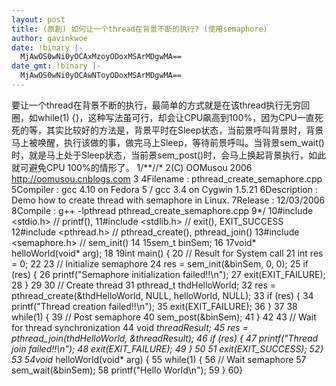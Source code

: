 ```yaml
---
layout: post
title: (原創) 如何让一个thread在背景不断的执行? (使用semaphore)
author: gavinkwoe
date: !binary |-
  MjAwOS0wNi0yOCAxMzoyODoxMSArMDgwMA==
date_gmt: !binary |-
  MjAwOS0wNi0yOCAwNToyODoxMSArMDgwMA==
---
```

要让一个thread在背景不断的执行，最简单的方式就是在该thread执行无穷回圈，如while(1) {}，这种写法虽可行，却会让CPU飙高到100%，因为CPU一直死死的等，其实比较好的方法是，背景平时在Sleep状态，当前景呼叫背景时，背景马上被唤醒，执行该做的事，做完马上Sleep，等待前景呼叫。当背景sem_wait()时，就是马上处于Sleep状态，当前景sem_post()时，会马上换起背景执行，如此就可避免CPU 100%的情形了。
 1/**//*
 2(C) OOMusou 2006 <a href="http://oomusou.cnblogs.com/">http://oomusou.cnblogs.com</a>
 3
 4Filename    : pthread_create_semaphore.cpp
 5Compiler    : gcc 4.10 on Fedora 5 / gcc 3.4 on Cygwin 1.5.21
 6Description : Demo how to create thread with semaphore in Linux.
 7Release     : 12/03/2006
 8Compile     : g++ -lpthread pthread_create_semaphore.cpp
 9*/
10#include <stdio.h>     // printf(),
11#include <stdlib.h>    // exit(), EXIT_SUCCESS
12#include
<pthread.h>   // pthread_create(), pthread_join()
13#include <semaphore.h> // sem_init()
14
15sem_t binSem;
16
17void* helloWorld(void* arg);
18
19int main() {
20  // Result for System call
21  int res = 0;
22
23  // Initialize semaphore
24  res = sem_init(&binSem, 0, 0);
25  if (res) {
26    printf("Semaphore initialization failed!!\n");
27    exit(EXIT_FAILURE);
28  }
29
30  // Create thread
31  pthread_t thdHelloWorld; 
32  res = pthread_create(&thdHelloWorld, NULL, helloWorld, NULL);
33  if (res) {
34    printf("Thread creation failed!!\n");
35    exit(EXIT_FAILURE);
36  }
37
38  while(1) {
39    // Post semaphore
40    sem_post(&binSem);
41  }
42
43  // Wait for thread synchronization
44  void *threadResult;
45  res = pthread_join(thdHelloWorld, &threadResult);
46  if (res) {
47    printf("Thread join failed!!\n");
48    exit(EXIT_FAILURE);
49  }
50
51  exit(EXIT_SUCCESS);
52}
53
54void* helloWorld(void* arg) {
55  while(1) {
56    // Wait semaphore
57    sem_wait(&binSem);
58    printf("Hello World\n");
59  }
60}
